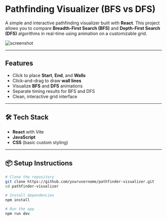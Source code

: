 # Pathfinding Visualizer (BFS vs DFS)

A simple and interactive pathfinding visualizer built with **React**. This project allows you to compare **Breadth-First Search (BFS)** and **Depth-First Search (DFS)** algorithms in real-time using animation on a customizable grid.

![screenshot](demo.gif) <!-- Optional: Replace with a real screenshot or demo link -->

---

## Features

- Click to place **Start**, **End**, and **Walls**
- Click-and-drag to draw **wall lines**
- Visualize **BFS** and **DFS** animations
- Separate timing results for BFS and DFS
- Clean, interactive grid interface

---

## 🛠️ Tech Stack

- **React** with Vite
- **JavaScript**
- **CSS** (basic custom styling)

---

## 📦 Setup Instructions

```bash
# Clone the repository
git clone https://github.com/yourusername/pathfinder-visualizer.git
cd pathfinder-visualizer

# Install dependencies
npm install

# Run the app
npm run dev
